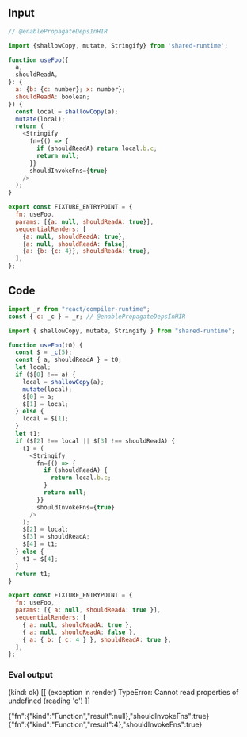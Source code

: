 
## Input

```javascript
// @enablePropagateDepsInHIR

import {shallowCopy, mutate, Stringify} from 'shared-runtime';

function useFoo({
  a,
  shouldReadA,
}: {
  a: {b: {c: number}; x: number};
  shouldReadA: boolean;
}) {
  const local = shallowCopy(a);
  mutate(local);
  return (
    <Stringify
      fn={() => {
        if (shouldReadA) return local.b.c;
        return null;
      }}
      shouldInvokeFns={true}
    />
  );
}

export const FIXTURE_ENTRYPOINT = {
  fn: useFoo,
  params: [{a: null, shouldReadA: true}],
  sequentialRenders: [
    {a: null, shouldReadA: true},
    {a: null, shouldReadA: false},
    {a: {b: {c: 4}}, shouldReadA: true},
  ],
};

```

## Code

```javascript
import _r from "react/compiler-runtime";
const { c: _c } = _r; // @enablePropagateDepsInHIR

import { shallowCopy, mutate, Stringify } from "shared-runtime";

function useFoo(t0) {
  const $ = _c(5);
  const { a, shouldReadA } = t0;
  let local;
  if ($[0] !== a) {
    local = shallowCopy(a);
    mutate(local);
    $[0] = a;
    $[1] = local;
  } else {
    local = $[1];
  }
  let t1;
  if ($[2] !== local || $[3] !== shouldReadA) {
    t1 = (
      <Stringify
        fn={() => {
          if (shouldReadA) {
            return local.b.c;
          }
          return null;
        }}
        shouldInvokeFns={true}
      />
    );
    $[2] = local;
    $[3] = shouldReadA;
    $[4] = t1;
  } else {
    t1 = $[4];
  }
  return t1;
}

export const FIXTURE_ENTRYPOINT = {
  fn: useFoo,
  params: [{ a: null, shouldReadA: true }],
  sequentialRenders: [
    { a: null, shouldReadA: true },
    { a: null, shouldReadA: false },
    { a: { b: { c: 4 } }, shouldReadA: true },
  ],
};

```
      
### Eval output
(kind: ok) [[ (exception in render) TypeError: Cannot read properties of undefined (reading 'c') ]]
<div>{"fn":{"kind":"Function","result":null},"shouldInvokeFns":true}</div>
<div>{"fn":{"kind":"Function","result":4},"shouldInvokeFns":true}</div>
